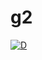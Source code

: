 # g2

[![D](https://github.com/vitalfadeev/g2/actions/workflows/d.yml/badge.svg)](https://github.com/vitalfadeev/g2/actions/workflows/d.yml)

